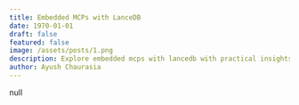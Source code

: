 ```yaml
---
title: Embedded MCPs with LanceDB
date: 1970-01-01
draft: false
featured: false
image: /assets/posts/1.png
description: Explore embedded mcps with lancedb with practical insights and expert guidance from the LanceDB team.
author: Ayush Chaurasia
---
```

null
